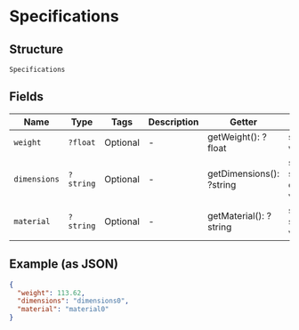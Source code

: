 
# Specifications

## Structure

`Specifications`

## Fields

| Name | Type | Tags | Description | Getter | Setter |
|  --- | --- | --- | --- | --- | --- |
| `weight` | `?float` | Optional | - | getWeight(): ?float | setWeight(?float weight): void |
| `dimensions` | `?string` | Optional | - | getDimensions(): ?string | setDimensions(?string dimensions): void |
| `material` | `?string` | Optional | - | getMaterial(): ?string | setMaterial(?string material): void |

## Example (as JSON)

```json
{
  "weight": 113.62,
  "dimensions": "dimensions0",
  "material": "material0"
}
```

